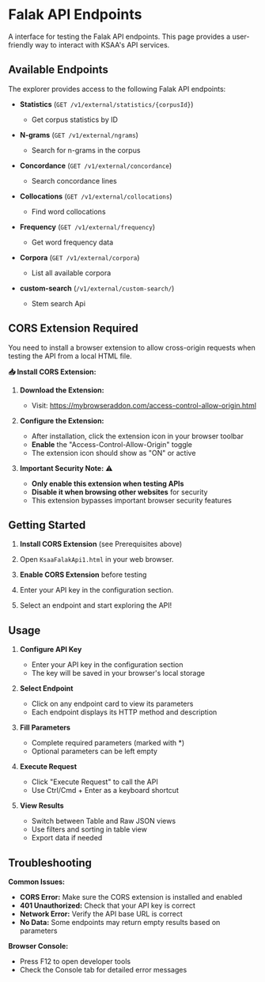 # Falak API Endpoints

A interface for testing the Falak API endpoints. This page provides a user-friendly way to interact with KSAA's API services.

## Available Endpoints

The explorer provides access to the following Falak API endpoints:

- **Statistics** (`GET /v1/external/statistics/{corpusId}`)
  - Get corpus statistics by ID
  
- **N-grams** (`GET /v1/external/ngrams`)
  - Search for n-grams in the corpus
  
- **Concordance** (`GET /v1/external/concordance`)
  - Search concordance lines
  
- **Collocations** (`GET /v1/external/collocations`)
  - Find word collocations
  
- **Frequency** (`GET /v1/external/frequency`)
  - Get word frequency data
  
- **Corpora** (`GET /v1/external/corpora`)
  - List all available corpora

- **custom-search** (`/v1/external/custom-search/`)  
  - Stem search Api


## CORS Extension Required

You need to install a browser extension to allow cross-origin requests when testing the API from a local HTML file.

**📥 Install CORS Extension:**

1. **Download the Extension:**
   - Visit: https://mybrowseraddon.com/access-control-allow-origin.html

2. **Configure the Extension:**
   - After installation, click the extension icon in your browser toolbar
   - **Enable** the "Access-Control-Allow-Origin" toggle
   - The extension icon should show as "ON" or active

3. **Important Security Note:** ⚠️
   - **Only enable this extension when testing APIs**
   - **Disable it when browsing other websites** for security
   - This extension bypasses important browser security features


## Getting Started

1. **Install CORS Extension** (see Prerequisites above)

2. Open `KsaaFalakApi1.html` in your web browser.

3. **Enable CORS Extension** before testing

4. Enter your API key in the configuration section.

5. Select an endpoint and start exploring the API!

## Usage

1. **Configure API Key**
   - Enter your API key in the configuration section
   - The key will be saved in your browser's local storage

2. **Select Endpoint**
   - Click on any endpoint card to view its parameters
   - Each endpoint displays its HTTP method and description

3. **Fill Parameters**
   - Complete required parameters (marked with *)
   - Optional parameters can be left empty
   
4. **Execute Request**
   - Click "Execute Request" to call the API
   - Use Ctrl/Cmd + Enter as a keyboard shortcut

5. **View Results**
   - Switch between Table and Raw JSON views
   - Use filters and sorting in table view
   - Export data if needed

## Troubleshooting

**Common Issues:**

- **CORS Error:** Make sure the CORS extension is installed and enabled
- **401 Unauthorized:** Check that your API key is correct
- **Network Error:** Verify the API base URL is correct
- **No Data:** Some endpoints may return empty results based on parameters

**Browser Console:**
- Press F12 to open developer tools
- Check the Console tab for detailed error messages
